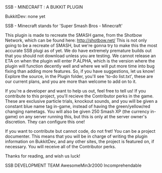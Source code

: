 SSB - MINECRAFT : A BUKKIT PLUGIN

BukkitDev: none yet

SSB - Minecraft stands for 'Super Smash Bros - Minecraft'

This plugin is made to recreate the SMASH game, from the Shotbow Network, which can be found here: http://shotbow.net/
This is not only going to be a recreate of SMASH, but we're gonna try to make this the most accurate SSB plugi as of
yet. We do have extremely premature builds out that you should not download unless you are testing. We cannot release an
ETA on when the plugin will enter P.ALPHA, which is the version where the plugin will function decently well and where we
will put more time into bug fixing than adding more features. So, if you have suggestions, let us know! Explore the
source, in the Plugin folder, you'll see 'to-do list.txt', these are our current plans, and you are more than welcome to
add on to it.

If you're a developer and want to help us out, feel free to tell us! If you contribute to this project, you'll recieve the
Contributor perks in the game. These are exclusive particle trials, knockout sounds, and you will be given a constant
blue name tag in-game, instead of having the green/yellow/red changing nametags. You will also be given 250 Smash XP
(the currency in-game) on any server running this, but this is only at the server owner's discretion. They can configure
this one!

If you want to contribute but cannot code, do not fret! You can be a project documenter. This means that you will be
in charge of writing the plugin information on BukkitDev, and any other sites, the project is featured on, if necessary.
You will receive all of the Contributor perks.

Thanks for reading, and wish us luck!


SSB DEVELOPMENT TEAM
AwesomeMin3r2000
Incomprehendable
